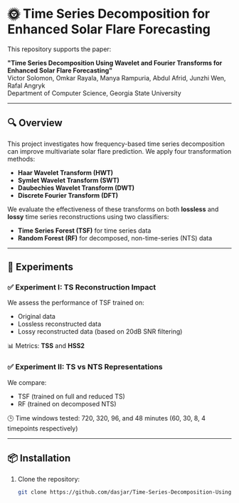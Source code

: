 # 🌞 Time Series Decomposition for Enhanced Solar Flare Forecasting

This repository supports the paper:

**"Time Series Decomposition Using Wavelet and Fourier Transforms for Enhanced Solar Flare Forecasting"**  
Victor Solomon, Omkar Rayala, Manya Rampuria, Abdul Afrid, Junzhi Wen, Rafal Angryk  
Department of Computer Science, Georgia State University

---

## 🔍 Overview

This project investigates how frequency-based time series decomposition can improve multivariate solar flare prediction. We apply four transformation methods:

- **Haar Wavelet Transform (HWT)**
- **Symlet Wavelet Transform (SWT)**
- **Daubechies Wavelet Transform (DWT)**
- **Discrete Fourier Transform (DFT)**

We evaluate the effectiveness of these transforms on both **lossless** and **lossy** time series reconstructions using two classifiers:

- **Time Series Forest (TSF)** for time series data
- **Random Forest (RF)** for decomposed, non-time-series (NTS) data

---

## 🧪 Experiments

### ✅ Experiment I: TS Reconstruction Impact
We assess the performance of TSF trained on:
- Original data
- Lossless reconstructed data
- Lossy reconstructed data (based on 20dB SNR filtering)

📊 Metrics: **TSS** and **HSS2**

### ✅ Experiment II: TS vs NTS Representations
We compare:
- TSF (trained on full and reduced TS)
- RF (trained on decomposed NTS)

🕒 Time windows tested: 720, 320, 96, and 48 minutes (60, 30, 8, 4 timepoints respectively)

---

## 📦 Installation

1. Clone the repository:
   ```bash
   git clone https://github.com/dasjar/Time-Series-Decomposition-Using-Wavelet-and-Fourier-Transforms-for-Enhanced-Solar-Flare-Forecasting.git
